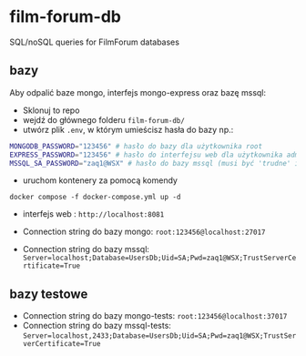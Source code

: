 # film-forum-db
SQL/noSQL queries for FilmForum databases

## bazy

Aby odpalić baze mongo, interfejs mongo-express oraz bazę mssql:
 - Sklonuj to repo
 - wejdź do głównego folderu `film-forum-db/`
 - utwórz plik `.env`, w którym umieścisz hasła do bazy np.:

```bash
MONGODB_PASSWORD="123456" # hasło do bazy dla użytkownika root
EXPRESS_PASSWORD="123456" # hasło do interfejsu web dla użytkownika admin
MSSQL_SA_PASSWORD="zaq1@WSX" # hasło do bazy mssql (musi być 'trudne' inaczej docker nie odpali)
```
 
 - uruchom kontenery za pomocą komendy

 ```
docker compose -f docker-compose.yml up -d
 ```

 - interfejs web : `http://localhost:8081`

 - Connection string do bazy mongo: `root:123456@localhost:27017`
 - Connection string do bazy mssql: `Server=localhost;Database=UsersDb;Uid=SA;Pwd=zaq1@WSX;TrustServerCertificate=True`

## bazy testowe

 - Connection string do bazy mongo-tests: `root:123456@localhost:37017`
 - Connection string do bazy mssql-tests: `Server=localhost,2433;Database=UsersDb;Uid=SA;Pwd=zaq1@WSX;TrustServerCertificate=True`

